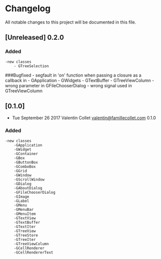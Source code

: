 # Changelog
All notable changes to this project will be documented in this file.

## [Unreleased] 0.2.0
### Added
	-new classes
		- GTreeSelection
###Bugfixed
	- segfault in 'on' function when passing a closure as a callback in
		- GApplication
		- GWidgets
		- GTextBuffer
		- GTreeViewColumn
	- wrong parameter in GFileChooserDialog
	- wrong signal used in GTreeViewColumn
## [0.1.0]
* Tue September 26 2017 Valentin Collet <valentin@famillecollet.com> 0.1.0
### Added
	-new classes
		-GApplication
		-GWidget
		-GContainer
		-GBox
		-GButtonBox
		-GComboBox
		-GGrid
		-GWindow
		-GScrollWindow
		-GDialog
		-GAboutDialog
		-GFileChooserDialog
		-GImage
		-GLabel
		-GMenu
		-GMenuBar
		-GMenuItem
		-GTextView
		-GTextBuffer
		-GTextIter
		-GTreeView
		-GTreeStore
		-GTreeIter
		-GTreeViewColumn
		-GCellRenderer
		-GCellRendererText
		
